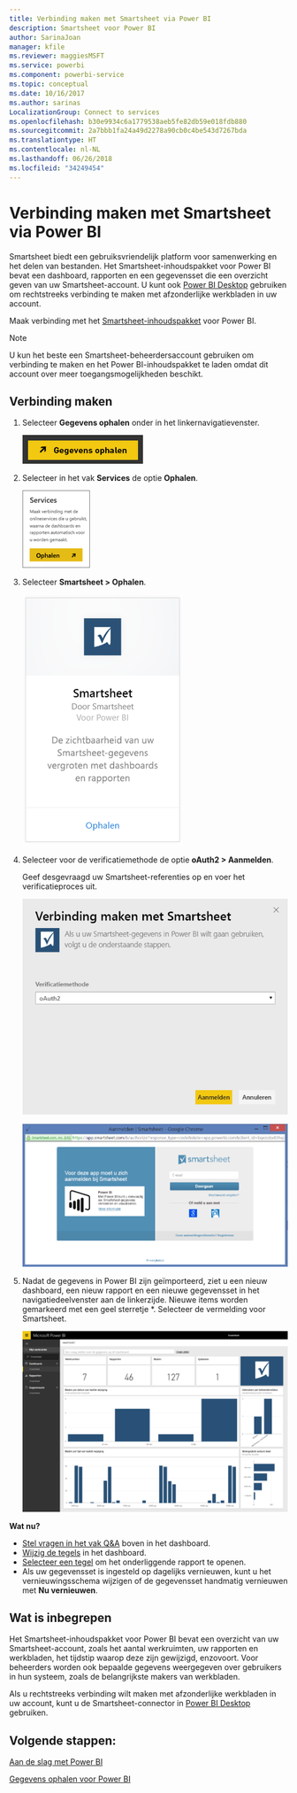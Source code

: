 ```yaml
---
title: Verbinding maken met Smartsheet via Power BI
description: Smartsheet voor Power BI
author: SarinaJoan
manager: kfile
ms.reviewer: maggiesMSFT
ms.service: powerbi
ms.component: powerbi-service
ms.topic: conceptual
ms.date: 10/16/2017
ms.author: sarinas
LocalizationGroup: Connect to services
ms.openlocfilehash: b30e9934c6a1779538aeb5fe82db59e018fdb880
ms.sourcegitcommit: 2a7bbb1fa24a49d2278a90cb0c4be543d7267bda
ms.translationtype: HT
ms.contentlocale: nl-NL
ms.lasthandoff: 06/26/2018
ms.locfileid: "34249454"
---
```

# <a name="connect-to-smartsheet-with-power-bi"></a>Verbinding maken met Smartsheet via Power BI 
Smartsheet biedt een gebruiksvriendelijk platform voor samenwerking en het delen van bestanden. Het Smartsheet-inhoudspakket voor Power BI bevat een dashboard, rapporten en een gegevensset die een overzicht geven van uw Smartsheet-account. U kunt ook [Power BI Desktop](desktop-connect-to-data.md) gebruiken om rechtstreeks verbinding te maken met afzonderlijke werkbladen in uw account. 

Maak verbinding met het [Smartsheet-inhoudspakket](https://app.powerbi.com/groups/me/getdata/services/smartsheet) voor Power BI.

>[!NOTE]
>U kun het beste een Smartsheet-beheerdersaccount gebruiken om verbinding te maken en het Power BI-inhoudspakket te laden omdat dit account over meer toegangsmogelijkheden beschikt.

## <a name="how-to-connect"></a>Verbinding maken
1. Selecteer **Gegevens ophalen** onder in het linkernavigatievenster.
   
   ![](media/service-connect-to-smartsheet/pbi_getdata.png)
2. Selecteer in het vak **Services** de optie **Ophalen**.
   
   ![](media/service-connect-to-smartsheet/pbi_getservices.png) 
3. Selecteer **Smartsheet \> Ophalen**.
   
   ![](media/service-connect-to-smartsheet/smartsheet.png)
4. Selecteer voor de verificatiemethode de optie **oAuth2 \> Aanmelden**.
   
   Geef desgevraagd uw Smartsheet-referenties op en voer het verificatieproces uit.
   
   ![](media/service-connect-to-smartsheet/creds.png)
   
   ![](media/service-connect-to-smartsheet/creds2.png)
5. Nadat de gegevens in Power BI zijn geïmporteerd, ziet u een nieuw dashboard, een nieuw rapport en een nieuwe gegevensset in het navigatiedeelvenster aan de linkerzijde. Nieuwe items worden gemarkeerd met een geel sterretje \*. Selecteer de vermelding voor Smartsheet.
   
   ![](media/service-connect-to-smartsheet/dashboard.png)

**Wat nu?**

* [Stel vragen in het vak Q&A](power-bi-q-and-a.md) boven in het dashboard.
* [Wijzig de tegels](service-dashboard-edit-tile.md) in het dashboard.
* [Selecteer een tegel](service-dashboard-tiles.md) om het onderliggende rapport te openen.
* Als uw gegevensset is ingesteld op dagelijks vernieuwen, kunt u het vernieuwingsschema wijzigen of de gegevensset handmatig vernieuwen met **Nu vernieuwen**.

## <a name="whats-included"></a>Wat is inbegrepen
Het Smartsheet-inhoudspakket voor Power BI bevat een overzicht van uw Smartsheet-account, zoals het aantal werkruimten, uw rapporten en werkbladen, het tijdstip waarop deze zijn gewijzigd, enzovoort. Voor beheerders worden ook bepaalde gegevens weergegeven over gebruikers in hun systeem, zoals de belangrijkste makers van werkbladen.  

Als u rechtstreeks verbinding wilt maken met afzonderlijke werkbladen in uw account, kunt u de Smartsheet-connector in [Power BI Desktop](desktop-connect-to-data.md) gebruiken.  

## <a name="next-steps"></a>Volgende stappen:

[Aan de slag met Power BI](service-get-started.md)

[Gegevens ophalen voor Power BI](service-get-data.md)